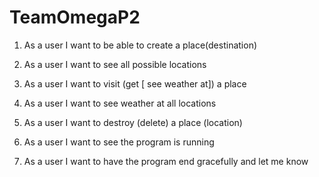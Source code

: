 # TeamOmegaP2

1. As a user I want to be able to create a place(destination)

2. As a user I want to see all possible locations

3. As a user I want to visit (get [ see weather at]) a place

4. As a user I want to see weather at all locations

5. As a user I want to destroy (delete) a place (location)

6. As a user I want to see the program is running

7. As a user I want to have the program end gracefully and let me know
